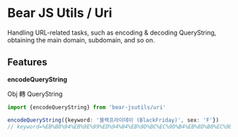 # Bear JS Utils / Uri

<p>
    Handling URL-related tasks, such as encoding & decoding QueryString, obtaining the main domain, subdomain, and so on.
</p>



## Features

**encodeQueryString**

Obj 轉 QueryString

```ts
import {encodeQueryString} from 'bear-jsutils/uri'

encodeQueryString({keyword: '블랙프라이데이 (BlackFriday)', sex: 'F'})
// keyword=%EB%B8%94%EB%9E%99%ED%94%84%EB%9D%BC%EC%9D%B4%EB%8D%B0%EC%9D%B4%20(BlackFriday)&sex=F
```
